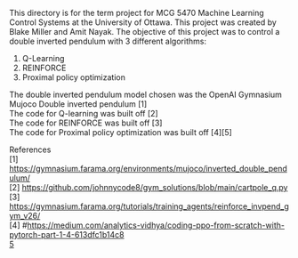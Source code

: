 This directory is for the term project for MCG 5470 Machine Learning Control Systems at the University of Ottawa. This project was created by Blake Miller and Amit Nayak. The objective of this project was to control a double inverted pendulum with 3 different algorithms:
1) Q-Learning
2) REINFORCE
3) Proximal policy optimization

The double inverted pendulum model chosen was the OpenAI Gymnasium Mujoco Double inverted pendulum [1]\
The code for Q-learning was built off [2]\
The code for REINFORCE was built off [3]\
The code for Proximal policy optimization was built off [4][5]


References\
[1] https://gymnasium.farama.org/environments/mujoco/inverted_double_pendulum/ \
[2] https://github.com/johnnycode8/gym_solutions/blob/main/cartpole_q.py \
[3] https://gymnasium.farama.org/tutorials/training_agents/reinforce_invpend_gym_v26/ \
[4] #https://medium.com/analytics-vidhya/coding-ppo-from-scratch-with-pytorch-part-1-4-613dfc1b14c8 \
[5](https://github.com/ericyangyu/PPO-for-Beginners)
